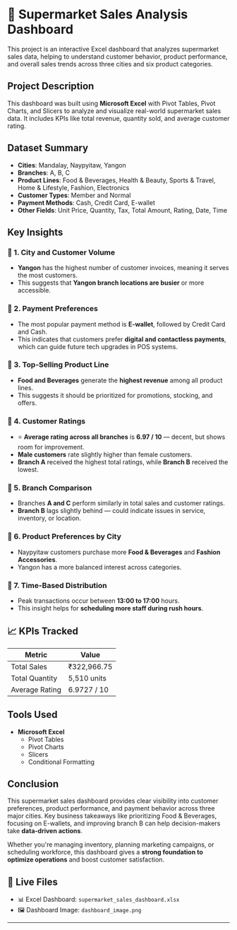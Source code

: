 # 🛒 Supermarket Sales Analysis Dashboard

This project is an interactive Excel dashboard that analyzes supermarket sales data, helping to understand customer behavior, product performance, and overall sales trends across three cities and six product categories.


## Project Description

This dashboard was built using **Microsoft Excel** with Pivot Tables, Pivot Charts, and Slicers to analyze and visualize real-world supermarket sales data. It includes KPIs like total revenue, quantity sold, and average customer rating.


## Dataset Summary

- **Cities**: Mandalay, Naypyitaw, Yangon  
- **Branches**: A, B, C  
- **Product Lines**: Food & Beverages, Health & Beauty, Sports & Travel, Home & Lifestyle, Fashion, Electronics  
- **Customer Types**: Member and Normal  
- **Payment Methods**: Cash, Credit Card, E-wallet  
- **Other Fields**: Unit Price, Quantity, Tax, Total Amount, Rating, Date, Time


## Key Insights

### 🔹 1. **City and Customer Volume**
-  **Yangon** has the highest number of customer invoices, meaning it serves the most customers.
- This suggests that **Yangon branch locations are busier** or more accessible.

### 🔹 2. **Payment Preferences**
- The most popular payment method is **E-wallet**, followed by Credit Card and Cash.
- This indicates that customers prefer **digital and contactless payments**, which can guide future tech upgrades in POS systems.

### 🔹 3. **Top-Selling Product Line**
- **Food and Beverages** generate the **highest revenue** among all product lines.
- This suggests it should be prioritized for promotions, stocking, and offers.

### 🔹 4. **Customer Ratings**
- ⭐ **Average rating across all branches** is **6.97 / 10** — decent, but shows room for improvement.
- **Male customers** rate slightly higher than female customers.
- **Branch A** received the highest total ratings, while **Branch B** received the lowest.

### 🔹 5. **Branch Comparison**
- Branches **A and C** perform similarly in total sales and customer ratings.
- **Branch B** lags slightly behind — could indicate issues in service, inventory, or location.

### 🔹 6. **Product Preferences by City**
- Naypyitaw customers purchase more **Food & Beverages** and **Fashion Accessories**.
- Yangon has a more balanced interest across categories.

### 🔹 7. **Time-Based Distribution**
- Peak transactions occur between **13:00 to 17:00** hours.
- This insight helps for **scheduling more staff during rush hours**.


## 📈 KPIs Tracked

| Metric           | Value         |
|------------------|---------------|
| Total Sales      | ₹322,966.75   |
| Total Quantity   | 5,510 units   |
| Average Rating   | 6.9727 / 10   |


## Tools Used

- **Microsoft Excel**
  - Pivot Tables
  - Pivot Charts
  - Slicers
  - Conditional Formatting


##  Conclusion

This supermarket sales dashboard provides clear visibility into customer preferences, product performance, and payment behavior across three major cities. Key business takeaways like prioritizing Food & Beverages, focusing on E-wallets, and improving branch B can help decision-makers take **data-driven actions**.

Whether you're managing inventory, planning marketing campaigns, or scheduling workforce, this dashboard gives a **strong foundation to optimize operations** and boost customer satisfaction.


## 🔗 Live Files

- 📊 Excel Dashboard: `supermarket_sales_dashboard.xlsx`
- 🖼️ Dashboard Image: `dashboard_image.png`

---



